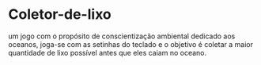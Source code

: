 # Coletor-de-lixo
um jogo com o propósito de conscientização ambiental dedicado aos oceanos, joga-se com as setinhas do teclado e o objetivo é coletar a maior quantidade de lixo possível antes que eles caiam no oceano.
